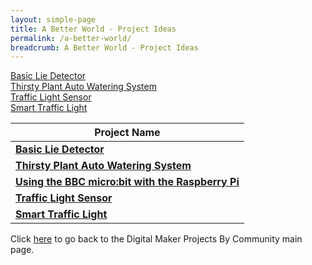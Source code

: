 ```yaml
---
layout: simple-page
title: A Better World - Project Ideas
permalink: /a-better-world/
breadcrumb: A Better World - Project Ideas
---
```


[Basic Lie Detector](/basic-lie-detector/)<br>
[Thirsty Plant Auto Watering System](/thirsty-plant-auto-watering-system/)<br>
[Traffic Light Sensor](/traffic-light-sensor/)<br>
[Smart Traffic Light](/traffic-light-using-radio-and-ultrasonic-sensor-features/)<br>

| Project Name |
|--|
| **[Basic Lie Detector](/basic-lie-detector/)** |
| **[Thirsty Plant Auto Watering System](/thirsty-plant-auto-watering-system/)** |
| **[Using the BBC micro:bit with the Raspberry Pi](/nus-high-using-the-bbc-microbit-with-the-raspberry-pi/)** |
| **[Traffic Light Sensor](/traffic-light-sensor/)** |
| **[Smart Traffic Light](/traffic-light-using-radio-and-ultrasonic-sensor-features/)** |


Click [here](/in-schools/digital-maker/projects/) to go back to the Digital Maker Projects By Community main page.
